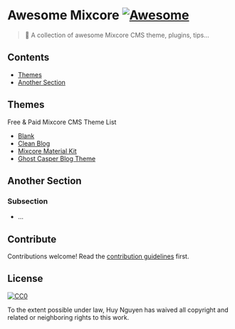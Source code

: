 # Awesome Mixcore [![Awesome](https://awesome.re/badge.svg)](https://awesome.re)

> 🐝 A collection of awesome Mixcore CMS theme, plugins, tips...


## Contents

- [Themes](#themes)
- [Another Section](#another-section)


## Themes

Free & Paid Mixcore CMS Theme List

- [Blank](https://github.com/mixcore/mix.theme.blank)
- [Clean Blog](https://github.com/mixcore/mix.theme.clean-blog)
- [Mixcore Material Kit](https://github.com/mixcore/mix.theme.material-kit)
- [Ghost Casper Blog Theme](https://github.com/mixcore/mix.theme.casper)


## Another Section

### Subsection

- ...


## Contribute

Contributions welcome! Read the [contribution guidelines](contributing.md) first.


## License

[![CC0](https://mirrors.creativecommons.org/presskit/buttons/88x31/svg/cc-zero.svg)](https://creativecommons.org/publicdomain/zero/1.0)

To the extent possible under law, Huy Nguyen has waived all copyright and
related or neighboring rights to this work.

